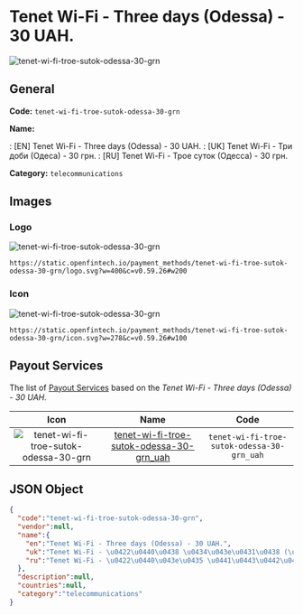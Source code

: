 
# Tenet Wi-Fi - Three days (Odessa) - 30 UAH. 
![tenet-wi-fi-troe-sutok-odessa-30-grn](https://static.openfintech.io/payment_methods/tenet-wi-fi-troe-sutok-odessa-30-grn/logo.svg?w=400&c=v0.59.26#w200)  

## General 
**Code:** `tenet-wi-fi-troe-sutok-odessa-30-grn` 
 
**Name:** 
 
:	[EN] Tenet Wi-Fi - Three days (Odessa) - 30 UAH. 
:	[UK] Tenet Wi-Fi - Три доби (Одеса) - 30 грн. 
:	[RU] Tenet Wi-Fi - Трое суток (Одесса) - 30 грн. 
 
**Category:** `telecommunications` 
 

## Images 

### Logo 
![tenet-wi-fi-troe-sutok-odessa-30-grn](https://static.openfintech.io/payment_methods/tenet-wi-fi-troe-sutok-odessa-30-grn/logo.svg?w=400&c=v0.59.26#w200)  

```
https://static.openfintech.io/payment_methods/tenet-wi-fi-troe-sutok-odessa-30-grn/logo.svg?w=400&c=v0.59.26#w200
```  

### Icon 
![tenet-wi-fi-troe-sutok-odessa-30-grn](https://static.openfintech.io/payment_methods/tenet-wi-fi-troe-sutok-odessa-30-grn/icon.svg?w=278&c=v0.59.26#w100)  

```
https://static.openfintech.io/payment_methods/tenet-wi-fi-troe-sutok-odessa-30-grn/icon.svg?w=278&c=v0.59.26#w100
```  

## Payout Services 
 
The list of [Payout Services](/payout-services/) based on the _Tenet Wi-Fi - Three days (Odessa) - 30 UAH._ 

|Icon|Name|Code| 
|:---:|:---:|:---:| 
|![tenet-wi-fi-troe-sutok-odessa-30-grn](https://static.openfintech.io/payout_methods/tenet-wi-fi-troe-sutok-odessa-30-grn/icon.svg?w=278&c=v0.59.26#w40) |[tenet-wi-fi-troe-sutok-odessa-30-grn_uah](/payout-services/tenet-wi-fi-troe-sutok-odessa-30-grn_uah/)|`tenet-wi-fi-troe-sutok-odessa-30-grn_uah`| 
 

## JSON Object 

```json
{
  "code":"tenet-wi-fi-troe-sutok-odessa-30-grn",
  "vendor":null,
  "name":{
    "en":"Tenet Wi-Fi - Three days (Odessa) - 30 UAH.",
    "uk":"Tenet Wi-Fi - \u0422\u0440\u0438 \u0434\u043e\u0431\u0438 (\u041e\u0434\u0435\u0441\u0430) - 30 \u0433\u0440\u043d.",
    "ru":"Tenet Wi-Fi - \u0422\u0440\u043e\u0435 \u0441\u0443\u0442\u043e\u043a (\u041e\u0434\u0435\u0441\u0441\u0430) - 30 \u0433\u0440\u043d."
  },
  "description":null,
  "countries":null,
  "category":"telecommunications"
}
```  
